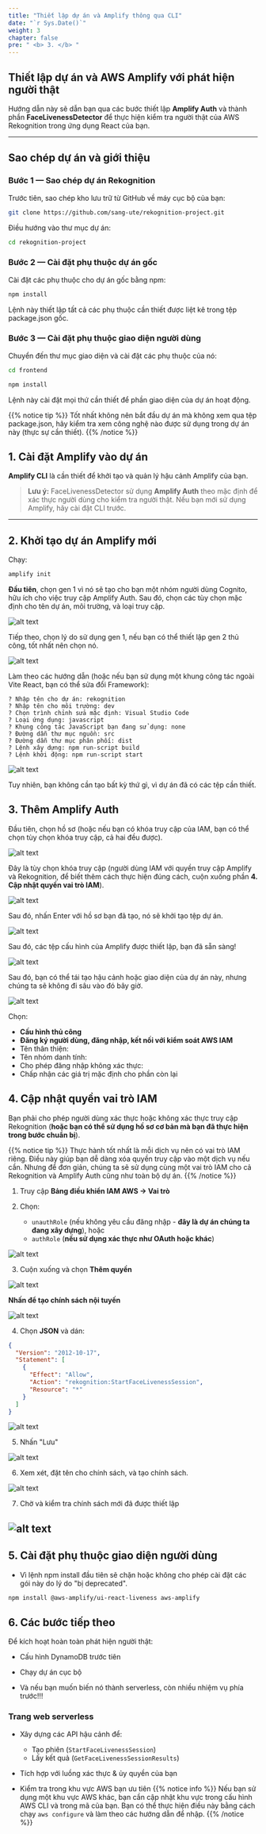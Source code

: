 ```yaml
---
title: "Thiết lập dự án và Amplify thông qua CLI"
date: "`r Sys.Date()`"
weight: 3
chapter: false
pre: " <b> 3. </b> "
---
```


## Thiết lập dự án và AWS Amplify với phát hiện người thật

Hướng dẫn này sẽ dẫn bạn qua các bước thiết lập **Amplify Auth** và thành phần **FaceLivenessDetector** để thực hiện kiểm tra người thật của AWS Rekognition trong ứng dụng React của bạn.

---

## Sao chép dự án và giới thiệu

### Bước 1 — Sao chép dự án Rekognition

Trước tiên, sao chép kho lưu trữ từ GitHub về máy cục bộ của bạn:

```bash
git clone https://github.com/sang-ute/rekognition-project.git
```

Điều hướng vào thư mục dự án:

```bash
cd rekognition-project
```

### Bước 2 — Cài đặt phụ thuộc dự án gốc

Cài đặt các phụ thuộc cho dự án gốc bằng npm:

```bash
npm install
```

Lệnh này thiết lập tất cả các phụ thuộc cần thiết được liệt kê trong tệp package.json gốc.

### Bước 3 — Cài đặt phụ thuộc giao diện người dùng

Chuyển đến thư mục giao diện và cài đặt các phụ thuộc của nó:

```bash
cd frontend
```

```bash
npm install
```

Lệnh này cài đặt mọi thứ cần thiết để phần giao diện của dự án hoạt động.

{{% notice tip %}}
Tốt nhất không nên bắt đầu dự án mà không xem qua tệp package.json, hãy kiểm tra xem công nghệ nào được sử dụng trong dự án này (thực sự cần thiết).
{{% /notice %}}

## 1. Cài đặt Amplify vào dự án

**Amplify CLI** là cần thiết để khởi tạo và quản lý hậu cảnh Amplify của bạn.

> **Lưu ý:** FaceLivenessDetector sử dụng **Amplify Auth** theo mặc định để xác thực người dùng cho kiểm tra người thật. Nếu bạn mới sử dụng Amplify, hãy cài đặt CLI trước.

---

## 2. Khởi tạo dự án Amplify mới

Chạy:

```bash
amplify init
```

**Đầu tiên**, chọn gen 1 vì nó sẽ tạo cho bạn một nhóm người dùng Cognito, hữu ích cho việc truy cập Amplify Auth. Sau đó, chọn các tùy chọn mặc định cho tên dự án, môi trường, và loại truy cập.

![alt text](image-8.png)

Tiếp theo, chọn lý do sử dụng gen 1, nếu bạn có thể thiết lập gen 2 thủ công, tốt nhất nên chọn nó.

![alt text](image-9.png)

Làm theo các hướng dẫn (hoặc nếu bạn sử dụng một khung công tác ngoài Vite React, bạn có thể sửa đổi Framework):

```
? Nhập tên cho dự án: rekognition
? Nhập tên cho môi trường: dev
? Chọn trình chỉnh sửa mặc định: Visual Studio Code
? Loại ứng dụng: javascript
? Khung công tác JavaScript bạn đang sử dụng: none
? Đường dẫn thư mục nguồn: src
? Đường dẫn thư mục phân phối: dist
? Lệnh xây dựng: npm run-script build
? Lệnh khởi động: npm run-script start
```

![alt text](image-10.png)

Tuy nhiên, bạn không cần tạo bất kỳ thứ gì, vì dự án đã có các tệp cần thiết.

## 3. Thêm Amplify Auth

Đầu tiên, chọn hồ sơ (hoặc nếu bạn có khóa truy cập của IAM, bạn có thể chọn tùy chọn khóa truy cập, cả hai đều được).

![alt text](image-13.png)

Đây là tùy chọn khóa truy cập (người dùng IAM với quyền truy cập Amplify và Rekognition, để biết thêm cách thực hiện đúng cách, cuộn xuống phần **4. Cập nhật quyền vai trò IAM**).

![alt text](image-11.png)

Sau đó, nhấn Enter với hồ sơ bạn đã tạo, nó sẽ khởi tạo tệp dự án.

![alt text](image-12.png)

Sau đó, các tệp cấu hình của Amplify được thiết lập, bạn đã sẵn sàng!

![alt text](image-14.png)

Sau đó, bạn có thể tái tạo hậu cảnh hoặc giao diện của dự án này, nhưng chúng ta sẽ không đi sâu vào đó bây giờ.

![alt text](image-15.png)

Chọn:

- **Cấu hình thủ công**
- **Đăng ký người dùng, đăng nhập, kết nối với kiểm soát AWS IAM**
- Tên thân thiện:
- Tên nhóm danh tính:
- Cho phép đăng nhập không xác thực:
- Chấp nhận các giá trị mặc định cho phần còn lại

## 4. Cập nhật quyền vai trò IAM

Bạn phải cho phép người dùng xác thực hoặc không xác thực truy cập Rekognition (**hoặc bạn có thể sử dụng hồ sơ cơ bản mà bạn đã thực hiện trong bước chuẩn bị**).

{{% notice tip %}}
Thực hành tốt nhất là mỗi dịch vụ nên có vai trò IAM riêng. Điều này giúp bạn dễ dàng xóa quyền truy cập vào một dịch vụ nếu cần. Nhưng để đơn giản, chúng ta sẽ sử dụng cùng một vai trò IAM cho cả Rekognition và Amplify Auth cũng như toàn bộ dự án.
{{% /notice %}}

1. Truy cập **Bảng điều khiển IAM AWS → Vai trò**
2. Chọn:

   - `unauthRole` (nếu không yêu cầu đăng nhập - **đây là dự án chúng ta đang xây dựng**), hoặc
   - `authRole` (**nếu sử dụng xác thực như OAuth hoặc khác**)

![alt text](image.png)

3. Cuộn xuống và chọn **Thêm quyền**

![alt text](image-1.png)

**Nhấn để tạo chính sách nội tuyến**

![alt text](image-2.png)

4. Chọn **JSON** và dán:

```json
{
  "Version": "2012-10-17",
  "Statement": [
    {
      "Effect": "Allow",
      "Action": "rekognition:StartFaceLivenessSession",
      "Resource": "*"
    }
  ]
}
```

![alt text](image-3.png)

5. Nhấn "Lưu"

![alt text](image-4.png)

6. Xem xét, đặt tên cho chính sách, và tạo chính sách.

![alt text](image-6.png)

7. Chờ và kiểm tra chính sách mới đã được thiết lập

## ![alt text](image-7.png)

## 5. Cài đặt phụ thuộc giao diện người dùng

- Vì lệnh npm install đầu tiên sẽ chặn hoặc không cho phép cài đặt các gói này do lý do "bị deprecated".

```bash
npm install @aws-amplify/ui-react-liveness aws-amplify
```

## 6. Các bước tiếp theo

Để kích hoạt hoàn toàn phát hiện người thật:

- Cấu hình DynamoDB trước tiên

- Chạy dự án cục bộ

- Và nếu bạn muốn biến nó thành serverless, còn nhiều nhiệm vụ phía trước!!!

### Trang web serverless

- Xây dựng các API hậu cảnh để:

  - Tạo phiên (`StartFaceLivenessSession`)
  - Lấy kết quả (`GetFaceLivenessSessionResults`)

- Tích hợp với luồng xác thực & ủy quyền của bạn
- Kiểm tra trong khu vực AWS bạn ưu tiên
  {{% notice info %}}
  Nếu bạn sử dụng một khu vực AWS khác, bạn cần cập nhật khu vực trong cấu hình AWS CLI và trong mã của bạn. Bạn có thể thực hiện điều này bằng cách chạy `aws configure` và làm theo các hướng dẫn để nhập.
  {{% /notice %}}
